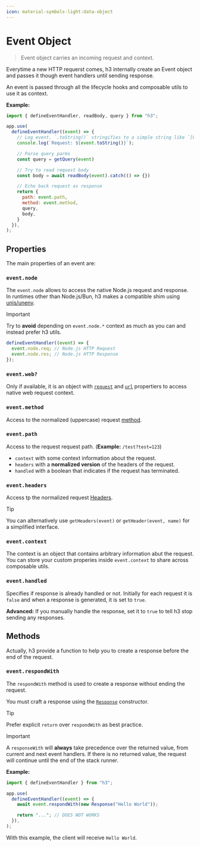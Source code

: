 ```yaml
---
icon: material-symbols-light:data-object
---
```


# Event Object

> Event object carries an incoming request and context.

Everytime a new HTTP requerst comes, h3 internally create an Event object and passes it though event handlers until sending response.

An event is passed through all the lifecycle hooks and composable utils to use it as context.

**Example:**

```js
import { defineEventHandler, readBody, query } from "h3";

app.use(
  defineEventHandler((event) => {
    // Log event. `.toString()` stringifies to a simple string like `[GET] /<path>`
    console.log(`Request: ${event.toString()}`);

    // Parse query parms
    const query = getQuery(event)

    // Try to read request body
    const body = await readBody(event).catch(() => {})

    // Echo back request as response
    return {
      path: event.path,
      method: event.method,
      query,
      body,
    }
  }),
);
```

## Properties

The main properties of an event are:

### `event.node`

The `event.node` allows to access the native Node.js request and response. In runtimes other than Node.js/Bun, h3 makes a compatible shim using [unjs/unenv](https://unenv.unjs.io).

> [!IMPORTANT]
> Try to **avoid** depending on `event.node.*` context as much as you can and instead prefer h3 utils.

```js
defineEventHandler((event) => {
  event.node.req; // Node.js HTTP Request
  event.node.res; // Node.js HTTP Response
});
```

### `event.web?`

Only if available, it is an object with [`request`](https://developer.mozilla.org/en-US/docs/Web/API/Request/Request) and [`url`](https://developer.mozilla.org/en-US/docs/Web/API/URL/URL) propertiers to access native web request context.

### `event.method`

Access to the normalized (uppercase) request [method](https://developer.mozilla.org/en-US/docs/Web/HTTP/Methods).

### `event.path`

Access to the request request path. (**Example:** `/test?test=123`)

- `context` with some context information about the request.
- `headers` with a **normalized version** of the headers of the request.
- `handled` with a boolean that indicates if the request has terminated.

### `event.headers`

Access tp the normalized request [Headers](https://developer.mozilla.org/en-US/docs/Web/API/Headers).

> [!TIP]
> You can alternatively use `getHeaders(event)` or `getHeader(event, name)` for a simplified interface.

### `event.context`

The context is an object that contains arbitrary information abut the request.
You can store your custom properies inside `event.context` to share across composable utils.

### `event.handled`

Specifies if response is already handled or not. Initially for each request it is `false` and when a response is generated, it is set to `true`.

**Advanced:** If you manually handle the response, set it to `true` to tell h3 stop sending any responses.

## Methods

Actually, h3 provide a function to help you to create a response before the end of the request.

### `event.respondWith`

The `respondWith` method is used to create a response without ending the request.

You must craft a response using the [`Response`](https://developer.mozilla.org/en-US/docs/Web/API/Response/Response) constructor.

> [!TIP]
> Prefer explicit `return` over `respondWith` as best practice.

> [!IMPORTANT]
> A `responseWith` will **always** take precedence over the returned value, from current and next event handlers. If there is no returned value, the request will continue until the end of the stack runner.

**Example:**

```js
import { defineEventHandler } from "h3";

app.use(
  defineEventHandler((event) => {
    await event.respondWith(new Response("Hello World"));

    return "..."; // DOES NOT WORKS
  }),
);
```

With this example, the client will receive `Hello World`.
